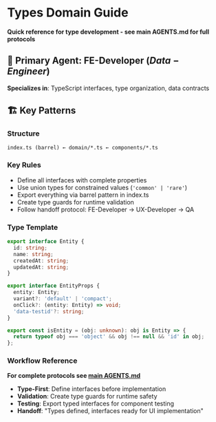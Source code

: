 # Types Domain Guide

**Quick reference for type development - see main AGENTS.md for full protocols**

## 🎯 Primary Agent: FE-Developer ($Data-Engineer$)

**Specializes in**: TypeScript interfaces, type organization, data contracts

## 🏗️ Key Patterns

### Structure

```
index.ts (barrel) ← domain/*.ts ← components/*.ts
```

### Key Rules

- Define all interfaces with complete properties
- Use union types for constrained values (`'common' | 'rare'`)
- Export everything via barrel pattern in index.ts
- Create type guards for runtime validation
- Follow handoff protocol: FE-Developer → UX-Developer → QA

### Type Template

```typescript
export interface Entity {
  id: string;
  name: string;
  createdAt: string;
  updatedAt: string;
}

export interface EntityProps {
  entity: Entity;
  variant?: 'default' | 'compact';
  onClick?: (entity: Entity) => void;
  'data-testid'?: string;
}

export const isEntity = (obj: unknown): obj is Entity => {
  return typeof obj === 'object' && obj !== null && 'id' in obj;
};
```

### Workflow Reference

**For complete protocols see [main AGENTS.md](../../AGENTS.md)**

- **Type-First**: Define interfaces before implementation
- **Validation**: Create type guards for runtime safety
- **Testing**: Export typed interfaces for component testing
- **Handoff**: "Types defined, interfaces ready for UI implementation"
